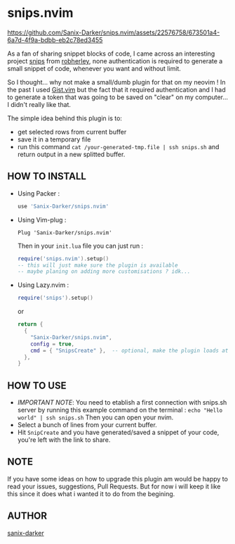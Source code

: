 # snips.nvim

https://github.com/Sanix-Darker/snips.nvim/assets/22576758/673501a4-6a7d-4f9a-bdbb-eb2c78ed3455

As a fan of sharing snippet blocks of code, I came across an interesting project [snips](https://snips.sh) from [robherley](https://github.com/robherley), none authentication is required to generate a small snippet of code, whenever you want and without limit.

So I thought... why not make a small/dumb plugin for that on my neovim !
In the past I used [Gist.vim](https://github.com/mattn/vim-gist) but the fact that it required authentication and I had to generate a token that was going to be saved on "clear" on my computer... I didn't really like that.

The simple idea behind this plugin is to:
- get selected rows from current buffer
- save it in a temporary file
- run this command `cat /your-generated-tmp.file | ssh snips.sh` and return output in a new splitted buffer.

## HOW TO INSTALL

- Using Packer :
    ```lua
    use 'Sanix-Darker/snips.nvim'
    ```

- Using Vim-plug :
    ```
    Plug 'Sanix-Darker/snips.nvim'
    ```

    Then in your `init.lua` file you can just run :

    ```lua
    require('snips.nvim').setup()
    -- this will just make sure the plugin is available
    -- maybe planing on adding more customisations ? idk...
    ```

- Using Lazy.nvim :

    ```lua
    require('snips').setup()
    ```
    or

    ```lua
    return {
      {
        "Sanix-Darker/snips.nvim",
        config = true,
        cmd = { "SnipsCreate" },  -- optional, make the plugin loads at cmd executed
      },
    }
    ```

## HOW TO USE

- *IMPORTANT NOTE*: You need to etablish a first connection with snips.sh server
    by running this example command on the terminal : `echo "Hello world" | ssh snips.sh`
    Then you can open your nvim.
- Select a bunch of lines from your current buffer.
- Hit `SnipCreate` and you have generated/saved a snippet of your code, you're left with the link to share.

## NOTE

If you have some ideas on how to upgrade this plugin am would be happy to read your issues, suggestions, Pull Requests. But for now i will keep it like this since it does what i wanted it to do from the begining.

## AUTHOR

[sanix-darker](https://github.com/sanix-darker)
